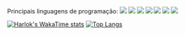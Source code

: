 <p>Principais linguagens de programação:</>
<img src="https://img.shields.io/badge/HTML5-E34F26?style=for-the-badge&logo=html5&logoColor=white"/>  <img src="https://img.shields.io/badge/CSS3-1572B6?style=for-the-badge&logo=css3&logoColor=white"/>  <img src="https://img.shields.io/badge/Node.js-43853D?style=for-the-badge&logo=node.js&logoColor=white"/> <img src="https://img.shields.io/badge/Bootstrap-563D7C?style=for-the-badge&logo=bootstrap&logoColor=white"/>  <img src="https://img.shields.io/badge/JavaScript-F7DF1E?style=for-the-badge&logo=javascript&logoColor=black"/>  <img src="https://img.shields.io/badge/MongoDB-4EA94B?style=for-the-badge&logo=mongodb&logoColor=white"/>  <img src="https://img.shields.io/badge/Prisma-3982CE?style=for-the-badge&logo=Prisma&logoColor=white"/>








[![Harlok's WakaTime stats](https://github-readme-stats.vercel.app/api/wakatime?username=@Victor_Avilla)](https://github.com/Victor-Avilla/github-readme-stats)
[![Top Langs](https://github-readme-stats.vercel.app/api/top-langs/?username=Victor-Avilla)](https://github.com/Victor-Avilla/github-readme-stats)
